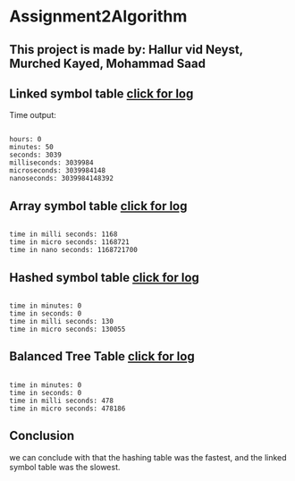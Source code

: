 # Assignment2Algorithm
<h2>This project is made by: Hallur vid Neyst, Murched Kayed, Mohammad Saad</h2>

<h2>Linked symbol table <a href="https://github.com/Hallur20/Assignment2Algorithm/blob/master/logs/ArraySymbolTableLog.rtf">click for log</a></h2>
<p>Time output:
<pre><code>
hours: 0
minutes: 50
seconds: 3039
milliseconds: 3039984
microseconds: 3039984148
nanoseconds: 3039984148392
</pre></code>
<h2>Array symbol table <a href="https://github.com/Hallur20/Assignment2Algorithm/blob/master/logs/LinkedLog">click for log</a></h2>
<pre><code>
time in milli seconds: 1168
time in micro seconds: 1168721
time in nano seconds: 1168721700
</pre></code>
<h2>Hashed symbol table <a href="https://github.com/Hallur20/Assignment2Algorithm/blob/master/logs/hashLog">click for log</a></h2>
<pre><code>
time in minutes: 0
time in seconds: 0
time in milli seconds: 130
time in micro seconds: 130055</code></pre>
<h2>Balanced Tree Table <a href="https://github.com/Hallur20/Assignment2Algorithm/blob/master/logs/balancedTreeLog">click for log</a></h2>
<pre><code>
time in minutes: 0
time in seconds: 0
time in milli seconds: 478
time in micro seconds: 478186
</code></pre>
<h2>Conclusion</h2>
<p>we can conclude with that the hashing table was the fastest, and the linked symbol table was the slowest.</p>
